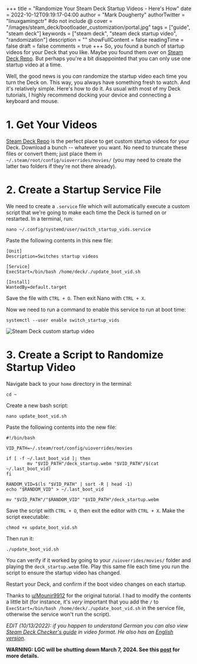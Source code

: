 +++
title = "Randomize Your Steam Deck Startup Videos - Here's How"
date = 2022-10-12T09:19:17-04:00
author = "Mark Dougherty"
authorTwitter = "linuxgamingctr" #do not include @
cover = "/images/steam_deck/bootloader_customization/portal.jpg"
tags = ["guide", "steam deck"]
keywords = ["steam deck", "steam deck startup video", "randomization"]
description = ""
showFullContent = false
readingTime = false
draft = false
comments = true
+++
So, you found a bunch of startup videos for your Deck that you like. Maybe you found them over on [Steam Deck Repo](https://linuxgamingcentral.com/posts/steam-deck-repo/). But perhaps you're a bit disappointed that you can only use one startup video at a time.

Well, the good news is you *can* randomize the startup video each time you turn the Deck on. This way, you always have something fresh to watch. And it's relatively simple. Here's how to do it. As usual with most of my Deck tutorials, I highly recommend docking your device and connecting a keyboard and mouse.

# 1. Get Your Videos
[Steam Deck Repo](https://steamdeckrepo.com) is the perfect place to get custom startup videos for your Deck. Download a bunch -- whatever you want. No need to truncate these files or convert them; just place them in `~/.steam/root/config/uioverrides/movies/` (you may need to create the latter two folders if they're not there already).

# 2. Create a Startup Service File
We need to create a `.service` file which will automatically execute a custom script that we're going to make each time the Deck is turned on or restarted. In a terminal, run:

`nano ~/.config/systemd/user/switch_startup_vids.service`

Paste the following contents in this new file:

```
[Unit]
Description=Switches startup videos

[Service]
ExecStart=/bin/bash /home/deck/./update_boot_vid.sh

[Install]
WantedBy=default.target
```

Save the file with `CTRL + O`. Then exit Nano with `CTRL + X`.

Now we need to run a command to enable this service to run at boot time:

`systemctl --user enable switch_startup_vids`

![Steam Deck custom startup video](/images/steam_deck/bootloader_customization/steam_deck.jpg)

# 3. Create a Script to Randomize Startup Video
Navigate back to your `home` directory in the terminal:

`cd ~`

Create a new bash script:

`nano update_boot_vid.sh`

Paste the following contents into the new file:

```
#!/bin/bash

VID_PATH=~/.steam/root/config/uioverrides/movies

if [ -f ~/.last_boot_vid ]; then
        mv "$VID_PATH"/deck_startup.webm "$VID_PATH"/$(cat ~/.last_boot_vid)
fi

RANDOM_VID=$(ls "$VID_PATH" | sort -R | head -1)
echo "$RANDOM_VID" > ~/.last_boot_vid

mv "$VID_PATH"/"$RANDOM_VID" "$VID_PATH"/deck_startup.webm
```

Save the script with `CTRL + O`, then exit the editor with `CTRL + X`. Make the script executable:

`chmod +x update_boot_vid.sh`

Then run it:

`./update_boot_vid.sh`

You can verify if it worked by going to your `/uioverrides/movies/` folder and playing the `deck_startup.webm` file. Play this same file each time you run the script to ensure the startup video has changed.

Restart your Deck, and confirm if the boot video changes on each startup.

Thanks to [u/Mounir9912](https://www.reddit.com/r/SteamDeck/comments/xys7qk/random_boot_video/) for the original tutorial. I had to modify the contents a little bit (for instance, it's *very* important that you add the `/` to `ExecStart=/bin/bash /home/deck/./update_boot_vid.sh` in the service file, otherwise the service won't run the script).

*EDIT (10/13/2022): if you happen to understand German you can also view [Steam Deck Checker's guide](https://youtu.be/1U6t2weV_0E) in video format. He also has an [English version](https://www.youtube.com/watch?v=d8URqBMUgZE&feature=share&utm_source=EJGixIgBCJiu2KjB4oSJEQ).*

**WARNING: LGC will be shutting down March 7, 2024. See this [post](https://linuxgamingcentral.com/posts/the-end-of-lgc/) for more details.**
